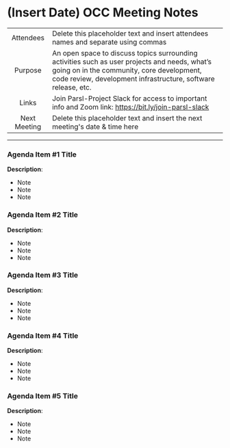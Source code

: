 # (Insert Date) OCC Meeting Notes

|| |
|:---------------:|:----------------------------------------------|
|  Attendees       | Delete this placeholder text and insert attendees names and separate using commas|
| Purpose| An open space to discuss topics surrounding activities such as user projects and needs, what’s going on in the community, core development, code review, development infrastructure, software release, etc.|
| Links | Join Parsl-Project Slack for access to important info and Zoom link: <a href="https://bit.ly/join-parsl-slack" target="_blank">https://bit.ly/join-parsl-slack</a>|
| Next Meeting | Delete this placeholder text and insert the next meeting's date & time here                   |

<hr>

### Agenda Item #1 Title <br>
**Description**: 
<ul>
  <li>Note</li>
  <li>Note</li>
  <li>Note</li>
</ul>

### Agenda Item #2 Title <br>
**Description**: 
<ul>
  <li>Note</li>
  <li>Note</li>
  <li>Note</li>
</ul>

### Agenda Item #3 Title <br>
**Description**: 
<ul>
  <li>Note</li>
  <li>Note</li>
  <li>Note</li>
</ul>

### Agenda Item #4 Title <br>
**Description**: 
<ul>
  <li>Note</li>
  <li>Note</li>
  <li>Note</li>
</ul>

### Agenda Item #5 Title <br>
**Description**: 
<ul>
  <li>Note</li>
  <li>Note</li>
  <li>Note</li>
</ul>



